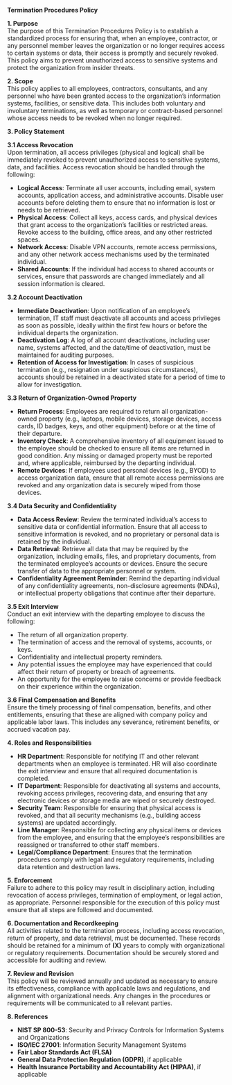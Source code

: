 **Termination Procedures Policy**

**1\. Purpose**  
The purpose of this Termination Procedures Policy is to establish a standardized process for ensuring that, when an employee, contractor, or any personnel member leaves the organization or no longer requires access to certain systems or data, their access is promptly and securely revoked. This policy aims to prevent unauthorized access to sensitive systems and protect the organization from insider threats.

**2\. Scope**  
This policy applies to all employees, contractors, consultants, and any personnel who have been granted access to the organization’s information systems, facilities, or sensitive data. This includes both voluntary and involuntary terminations, as well as temporary or contract-based personnel whose access needs to be revoked when no longer required.

**3\. Policy Statement**

**3.1 Access Revocation**  
Upon termination, all access privileges (physical and logical) shall be immediately revoked to prevent unauthorized access to sensitive systems, data, and facilities. Access revocation should be handled through the following:

- **Logical Access**: Terminate all user accounts, including email, system accounts, application access, and administrative accounts. Disable user accounts before deleting them to ensure that no information is lost or needs to be retrieved.
- **Physical Access**: Collect all keys, access cards, and physical devices that grant access to the organization’s facilities or restricted areas. Revoke access to the building, office areas, and any other restricted spaces.
- **Network Access**: Disable VPN accounts, remote access permissions, and any other network access mechanisms used by the terminated individual.
- **Shared Accounts**: If the individual had access to shared accounts or services, ensure that passwords are changed immediately and all session information is cleared.

**3.2 Account Deactivation**

- **Immediate Deactivation**: Upon notification of an employee’s termination, IT staff must deactivate all accounts and access privileges as soon as possible, ideally within the first few hours or before the individual departs the organization.
- **Deactivation Log**: A log of all account deactivations, including user name, systems affected, and the date/time of deactivation, must be maintained for auditing purposes.
- **Retention of Access for Investigation**: In cases of suspicious termination (e.g., resignation under suspicious circumstances), accounts should be retained in a deactivated state for a period of time to allow for investigation.

**3.3 Return of Organization-Owned Property**

- **Return Process**: Employees are required to return all organization-owned property (e.g., laptops, mobile devices, storage devices, access cards, ID badges, keys, and other equipment) before or at the time of their departure.
- **Inventory Check**: A comprehensive inventory of all equipment issued to the employee should be checked to ensure all items are returned in good condition. Any missing or damaged property must be reported and, where applicable, reimbursed by the departing individual.
- **Remote Devices**: If employees used personal devices (e.g., BYOD) to access organization data, ensure that all remote access permissions are revoked and any organization data is securely wiped from those devices.

**3.4 Data Security and Confidentiality**

- **Data Access Review**: Review the terminated individual’s access to sensitive data or confidential information. Ensure that all access to sensitive information is revoked, and no proprietary or personal data is retained by the individual.
- **Data Retrieval**: Retrieve all data that may be required by the organization, including emails, files, and proprietary documents, from the terminated employee’s accounts or devices. Ensure the secure transfer of data to the appropriate personnel or system.
- **Confidentiality Agreement Reminder**: Remind the departing individual of any confidentiality agreements, non-disclosure agreements (NDAs), or intellectual property obligations that continue after their departure.

**3.5 Exit Interview**  
Conduct an exit interview with the departing employee to discuss the following:

- The return of all organization property.
- The termination of access and the removal of systems, accounts, or keys.
- Confidentiality and intellectual property reminders.
- Any potential issues the employee may have experienced that could affect their return of property or breach of agreements.
- An opportunity for the employee to raise concerns or provide feedback on their experience within the organization.

**3.6 Final Compensation and Benefits**  
Ensure the timely processing of final compensation, benefits, and other entitlements, ensuring that these are aligned with company policy and applicable labor laws. This includes any severance, retirement benefits, or accrued vacation pay.

**4\. Roles and Responsibilities**

- **HR Department**: Responsible for notifying IT and other relevant departments when an employee is terminated. HR will also coordinate the exit interview and ensure that all required documentation is completed.
- **IT Department**: Responsible for deactivating all systems and accounts, revoking access privileges, recovering data, and ensuring that any electronic devices or storage media are wiped or securely destroyed.
- **Security Team**: Responsible for ensuring that physical access is revoked, and that all security mechanisms (e.g., building access systems) are updated accordingly.
- **Line Manager**: Responsible for collecting any physical items or devices from the employee, and ensuring that the employee’s responsibilities are reassigned or transferred to other staff members.
- **Legal/Compliance Department**: Ensures that the termination procedures comply with legal and regulatory requirements, including data retention and destruction laws.

**5\. Enforcement**  
Failure to adhere to this policy may result in disciplinary action, including revocation of access privileges, termination of employment, or legal action, as appropriate. Personnel responsible for the execution of this policy must ensure that all steps are followed and documented.

**6\. Documentation and Recordkeeping**  
All activities related to the termination process, including access revocation, return of property, and data retrieval, must be documented. These records should be retained for a minimum of **(X)** years to comply with organizational or regulatory requirements. Documentation should be securely stored and accessible for auditing and review.

**7\. Review and Revision**  
This policy will be reviewed annually and updated as necessary to ensure its effectiveness, compliance with applicable laws and regulations, and alignment with organizational needs. Any changes in the procedures or requirements will be communicated to all relevant parties.

**8\. References**

- **NIST SP 800-53**: Security and Privacy Controls for Information Systems and Organizations
- **ISO/IEC 27001**: Information Security Management Systems
- **Fair Labor Standards Act (FLSA)**
- **General Data Protection Regulation (GDPR)**, if applicable
- **Health Insurance Portability and Accountability Act (HIPAA)**, if applicable

